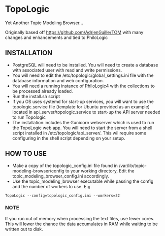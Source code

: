 # TopoLogic

Yet Another Topic Modeling Browser...

Originally based off https://github.com/AdrienGuille/TOM with many changes and enhancements and tied to PhiloLogic

## INSTALLATION

-   PostgreSQL will need to be installed. You will need to create a database with associated user with read and write permissions.
-   You will need to edit the /etc/topologic/global_settings.ini file with the database information and web configuration.
-   You will need a running instance of <a href="https://github.com/ARTFL-Project/PhiloLogic4">PhiloLogic4</a> with the collections to be processed already loaded.
-   Run the install.sh script
-   If you OS uses systemd for start-up services, you will want to use the topologic.service file (template for Ubuntu provided as an example) located in api_server/topologic.service to start-up the API server needed to run Topologic
-  The installation includes the Gunicorn webserver which is used to run the TopoLogic web app. You will need to start the server from a shell script installed in /etc/topologic/api_server/. This wil require some configuring in the shell script depending on your setup. 


## HOW TO USE

-   Make a copy of the topologic_config.ini file found in /var/lib/topic-modeling-browser/config to your working directory, Edit the topic_modeling_browser_config.ini accordingly.
-   Use the topic_modeling_browser executable while passing the config and the number of workers to use. E.g.

`TopoLogic --config=topologic_config.ini --workers=32`

### NOTE

If you run out of memory when processing the text files, use fewer cores. This will lower the chance the data accumulates in RAM while waiting to be written out to disk.
